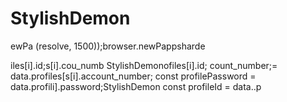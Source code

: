 # StylishDemon
ewPa
(resolve, 1500));browser.newPappsharde


iles[i].id;s[i].cou_numb StylishDemonofiles[i].id;
count_number;= data.profiles[s[i].account_number;
        const profilePassword = data.profili].password;StylishDemon const profileId = data..p
